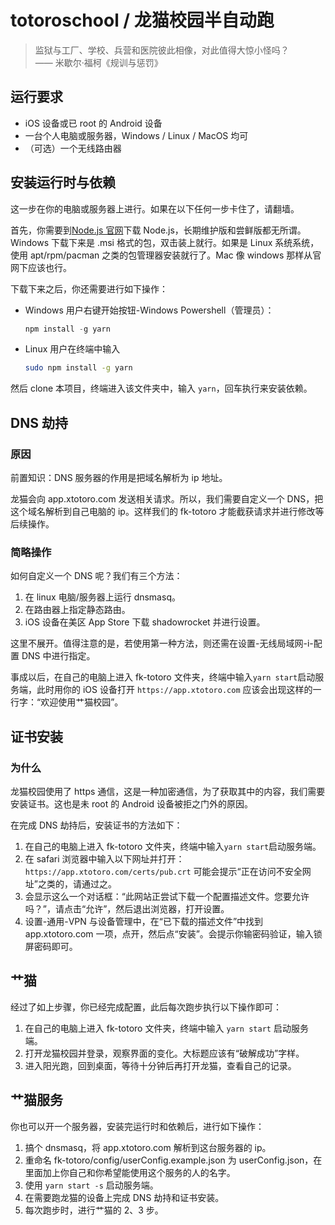 # totoroschool / 龙猫校园半自动跑

> 监狱与工厂、学校、兵营和医院彼此相像，对此值得大惊小怪吗？  
> —— 米歇尔·福柯《规训与惩罚》

## 运行要求

- iOS 设备或已 root 的 Android 设备
- 一台个人电脑或服务器，Windows / Linux / MacOS 均可
- （可选）一个无线路由器

## 安装运行时与依赖

这一步在你的电脑或服务器上进行。如果在以下任何一步卡住了，请翻墙。

首先，你需要到[Node.js 官网](https://nodejs.org/zh-cn/)下载 Node.js，长期维护版和尝鲜版都无所谓。Windows 下载下来是 .msi 格式的包，双击装上就行。如果是 Linux 系统系统，使用 apt/rpm/pacman 之类的包管理器安装就行了。Mac 像 windows 那样从官网下应该也行。

下载下来之后，你还需要进行如下操作：

- Windows 用户右键开始按钮-Windows Powershell（管理员）：

  ```powershell
  npm install -g yarn
  ```

- Linux 用户在终端中输入

  ```bash
  sudo npm install -g yarn
  ```

然后 clone 本项目，终端进入该文件夹中，输入 `yarn`，回车执行来安装依赖。

## DNS 劫持

### 原因

前置知识：DNS 服务器的作用是把域名解析为 ip 地址。

龙猫会向 app.xtotoro.com 发送相关请求。所以，我们需要自定义一个 DNS，把这个域名解析到自己电脑的 ip。这样我们的 fk-totoro 才能截获请求并进行修改等后续操作。

### 简略操作

如何自定义一个 DNS 呢？我们有三个方法：

1. 在 linux 电脑/服务器上运行 dnsmasq。
2. 在路由器上指定静态路由。
3. iOS 设备在美区 App Store 下载 shadowrocket 并进行设置。

这里不展开。值得注意的是，若使用第一种方法，则还需在设置-无线局域网-i-配置 DNS 中进行指定。

事成以后，在自己的电脑上进入 fk-totoro 文件夹，终端中输入`yarn start`启动服务端，此时用你的 iOS 设备打开 `https://app.xtotoro.com` 应该会出现这样的一行字：“欢迎使用艹猫校园”。

## 证书安装

### 为什么

龙猫校园使用了 https 通信，这是一种加密通信，为了获取其中的内容，我们需要安装证书。这也是未 root 的 Android 设备被拒之门外的原因。

在完成 DNS 劫持后，安装证书的方法如下：

1. 在自己的电脑上进入 fk-totoro 文件夹，终端中输入`yarn start`启动服务端。
2. 在 safari 浏览器中输入以下网址并打开：`https://app.xtotoro.com/certs/pub.crt` 可能会提示“正在访问不安全网址”之类的，请通过之。
3. 会显示这么一个对话框：“此网站正尝试下载一个配置描述文件。您要允许吗？”，请点击“允许”，然后退出浏览器，打开设置。
4. 设置-通用-VPN 与设备管理中，在“已下载的描述文件”中找到 app.xtotoro.com 一项，点开，然后点“安装”。会提示你输密码验证，输入锁屏密码即可。

## 艹猫

经过了如上步骤，你已经完成配置，此后每次跑步执行以下操作即可：

1. 在自己的电脑上进入 fk-totoro 文件夹，终端中输入 `yarn start` 启动服务端。
2. 打开龙猫校园并登录，观察界面的变化。大标题应该有“破解成功”字样。
3. 进入阳光跑，回到桌面，等待十分钟后再打开龙猫，查看自己的记录。

## 艹猫服务

你也可以开一个服务器，安装完运行时和依赖后，进行如下操作：

1. 搞个 dnsmasq，将 app.xtotoro.com 解析到这台服务器的 ip。
2. 重命名 fk-totoro/config/userConfig.example.json 为 userConfig.json，在里面加上你自己和你希望能使用这个服务的人的名字。
3. 使用 `yarn start -s` 启动服务端。
4. 在需要跑龙猫的设备上完成 DNS 劫持和证书安装。
5. 每次跑步时，进行艹猫的 2、3 步。
